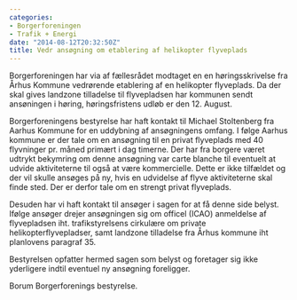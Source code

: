 ```yaml
---
categories:
- Borgerforeningen
- Trafik + Energi
date: "2014-08-12T20:32:50Z"
title: Vedr ansøgning om etablering af helikopter flyveplads
---
```


Borgerforeningen har via af fællesrådet modtaget en en høringsskrivelse fra Århus Kommune vedrørende etablering af en helikopter flyveplads. Da der skal gives landzone tilladelse til flyvepladsen har kommunen sendt ansøningen i høring, høringsfristens udløb er den 12. August.

Borgerforeningens bestyrelse har haft kontakt til Michael Stoltenberg fra Aarhus Kommune for en uddybning af ansøgningens omfang. I følge Aarhus kommune er der tale om en ansøgning til en privat flyveplads med 40 flyvninger pr. måned primært i dag timerne. Der har fra borgere været udtrykt bekymring om denne ansøgning var carte blanche til eventuelt at udvide aktiviteterne til også at være kommercielle. Dette er ikke tilfældet og der vil skulle ansøges på ny, hvis en udvidelse af flyve aktiviteterne skal finde sted. Der er derfor tale om en strengt privat flyveplads.

Desuden har vi haft kontakt til ansøger i sagen for at få denne side belyst. Ifølge ansøger drejer ansøgningen sig om officel (ICAO) anmeldelse af flyvepladsen iht. trafikstyrelsens cirkulære om private helikopterflyvepladser, samt landzone tilladelse fra Århus kommune iht planlovens paragraf 35.

Bestyrelsen opfatter hermed sagen som belyst og foretager sig ikke yderligere indtil eventuel ny ansøgning foreligger.

Borum Borgerforenings bestyrelse.